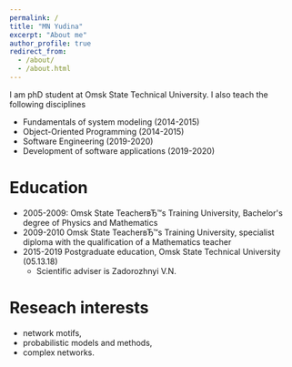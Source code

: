 ```yaml
---
permalink: /
title: "MN Yudina"
excerpt: "About me"
author_profile: true
redirect_from: 
  - /about/
  - /about.html
---
```

I am phD student at Omsk State Technical University. I also teach the following disciplines
* Fundamentals of system modeling (2014-2015)
* Object-Oriented Programming (2014-2015)
* Software Engineering (2019-2020)
* Development of software applications (2019-2020) 

Education
======
* 2005-2009: Omsk State TeacherвЂ™s Training University, Bachelor's degree of Physics and Mathematics
* 2009-2010 Omsk State TeacherвЂ™s Training University, specialist diploma with the qualification of a Mathematics teacher
* 2015-2019 Postgraduate education, Omsk State Technical University (05.13.18) 
   * Scientific adviser is Zadorozhnyi V.N.

Reseach interests
======
* network motifs,
* probabilistic models and methods,
* complex networks.
